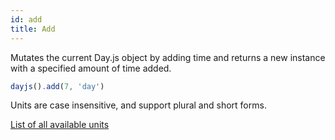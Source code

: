```yaml
---
id: add
title: Add
---
```

Mutates the current Day.js object by adding time and returns a new instance with a specified amount of time added.

```js
dayjs().add(7, 'day')
```

Units are case insensitive, and support plural and short forms.

[List of all available units](../get-set/get#list-of-all-available-units)
